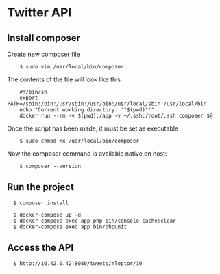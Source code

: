 # Twitter API

## Install composer

Create new composer file
       
        $ sudo vim /usr/local/bin/composer
        
The contents of the file will look like this
 
        #!/bin/sh
        export PATH=/sbin:/bin:/usr/sbin:/usr/bin:/usr/local/sbin:/usr/local/bin
        echo "Current working directory: '"$(pwd)"'"
        docker run --rm -v $(pwd):/app -v ~/.ssh:/root/.ssh composer $@

Once the script has been made, it must be set as executable

        $ sudo chmod +x /usr/local/bin/composer
Now the composer command is available native on host:

        $ composer --version


## Run the project

      $ composer install
      
      $ docker-compose up -d
      $ docker-compose exec app php bin/console cache:clear
      $ docker-compose exec app bin/phpunit


## Access the API

      $ http://10.42.0.42:8080/tweets/mloptor/10
